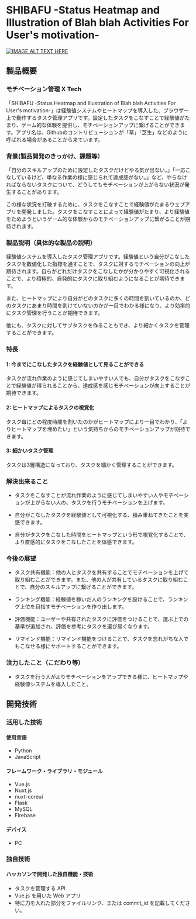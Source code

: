 # SHIBAFU -Status Heatmap and Illustration of Blah blah Activities For User's motivation-

[![IMAGE ALT TEXT HERE](https://jphacks.com/wp-content/uploads/2020/09/JPHACKS2020_ogp.jpg)](https://www.youtube.com/watch?v=G5rULR53uMk)

## 製品概要

### モチベーション管理 X Tech

「SHIBAFU -Status Heatmap and Illustration of Blah blah Activities For User's motivation-」は経験値システムやヒートマップを導入した、ブラウザー上で動作するタスク管理アプリです。設定したタスクをこなすことで経験値がたまり、ゲーム的な体験を提供し、モチベーションアップに繋げることができます。アプリ名は、Githubのコントリビューションが「草」「芝生」などのように呼ばれる場合があることから来ています。

### 背景(製品開発のきっかけ、課題等）

「自分のスキルアップのために設定したタスクだけどやる気が出ない。」「一応こなしているけど、単なる作業の様に感じられて達成感がない。」など、やらなければならないタスクについて、どうしてもモチベーションが上がらない状況が発生することがあります。

この様な状況を打破するために、タスクをこなすことで経験値がたまるウェブアプリを開発しました。タスクをこなすことによって経験値がたまり、より経験値をためようというゲーム的な体験からのモチベーションアップに繋がることが期待されます。

### 製品説明（具体的な製品の説明）

経験値システムを導入したタスク管理アプリです。経験値という自分がこなしたタスクを数値化した指標を通すことで、タスクに対するモチベーションの向上が期待されます。自らがどれだけタスクをこなしたかが分かりやすく可視化されることで、より積極的、自発的にタスクに取り組むようになることが期待できます。

また、ヒートマップにより自分がどのタスクに多くの時間を割いているのか、どのタスクにあまり時間を割けていないのかが一目でわかる様になり、より効率的にタスク管理を行うことが期待できます。

他にも、タスクに対してサブタスクを作ることもでき、より細かくタスクを管理することができます。

### 特長

#### 1: 今までにこなしたタスクを経験値として見ることができる

タスクが流れ作業のように感じてしまいやすい人でも、自分がタスクをこなすことで経験値が得られることから、達成感を感じモチベーションが向上することが期待できます。

#### 2: ヒートマップによるタスクの視覚化

タスク毎にどの程度時間を割いたのかがヒートマップにより一目でわかり、「よりヒートマップを埋めたい」という気持ちからのモチベーションアップが期待できます。

#### 3: 細かいタスク管理

タスクは3層構造になっており、タスクを細かく管理することができます。

### 解決出来ること

- タスクをこなすことが流れ作業のように感じてしまいやすい人やモチベーションが上がらない人の、タスクを行うモチベーションを上げます。

- 自分がこなしたタスクを経験値として可視化する、積み重ねてきたことを実感できます。

- 自分がタスクをこなした時間をヒートマップという形で視覚化することで、より直感的にタスクをこなしたことを体感できます。

### 今後の展望

- タスク共有機能：他の人とタスクを共有することでモチベーションを上げて取り組むことができます。また、他の人が共有しているタスクに取り組むことで、自分のスキルアップに繋げることができます。

- ランキング機能：経験値を稼いだ人のランキングを設けることで、ランキング上位を目指すモチベーションを作り出します。

- 評価機能：ユーザーや共有されたタスクに評価をつけることで、選ぶ上での基準が追加され、評価を参考にタスクを選び易くなります。

- リマインド機能：リマインド機能をつけることで、タスクを忘れがちな人でもこなせる様にサポートすることができます。

### 注力したこと（こだわり等）

- タスクを行う人がよりモチベーションをアップできる様に、ヒートマップや経験値システムを導入したこと。

## 開発技術

### 活用した技術

#### 使用言語

- Python
- JavaScript

#### フレームワーク・ライブラリ・モジュール

- Vue.js
- Nuxt.js
- nuxt-coreui
- Flask
- MySQL
- Firebase

#### デバイス

- PC

### 独自技術

#### ハッカソンで開発した独自機能・技術

- タスクを管理する API
- Vue.js を用いた Web アプリ
- 特に力を入れた部分をファイルリンク、または commit_id を記載してください。
